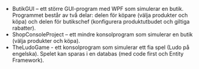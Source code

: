 * ButikGUI – ett större GUI-program med WPF som simulerar en butik. Programmet består av två delar: delen för köpare (välja produkter och köpa) och delen för butikschef (konfigurera produktutbudet och giltiga rabatter).  
* ShopConsoleProject – ett mindre konsolprogram som simulerar en butik (välja produkter och köpa).
* TheLudoGame - ett konsolprogram som simulerar ett fia spel (Ludo på engelska). Spelet kan sparas i en databas (med code first och Entity Framework). 
